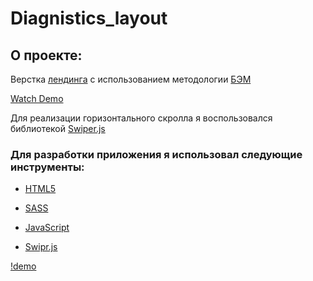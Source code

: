 # Diagnistics_layout

## О проекте:

Верстка [лендинга](https://www.figma.com/file/I7epEBD8Acwodqa9EJP97zNE/%D0%98%D0%BD%D0%B6%D0%B5%D0%BD%D0%B5%D1%80%D0%BD%D0%B0%D1%8F-%D0%94%D0%B8%D0%B0%D0%B3%D0%BD%D0%BE%D1%81%D1%82%D0%B8%D0%BA%D0%B0?node-id=1%3A2)
с использованием методологии [БЭМ](https://ru.bem.info/methodology/)


[Watch Demo](https://tabata-timer-app-932a8.web.app/) 

Для реализации горизонтального скролла я воспользовался библиотекой [Swiper.js](https://swiperjs.com/demos#pagination-custom)

### Для разработки приложения я использовал следующие инструменты:

- [HTML5](https://www.w3.org/)

- [SASS](https://sass-scss.ru/guide/)

- [JavaScript](https://developer.mozilla.org/ru/docs/Web/JavaScript)

- [Swipr.js](https://swiperjs.com/demos#pagination-custom)


[!demo](https://github.com/Sergey-Shar/diagnistics_layout/blob/master/%D0%A1%D0%BD%D0%B8%D0%BC%D0%BE%D0%BA%20%D1%8D%D0%BA%D1%80%D0%B0%D0%BD%D0%B0%202022-05-09%20%D0%B2%2014.04.11.png)





